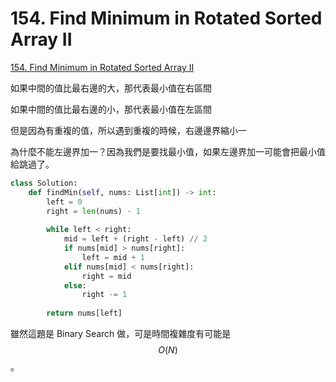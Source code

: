 # 154. Find Minimum in Rotated Sorted Array II

[154. Find Minimum in Rotated Sorted Array II](https://leetcode.com/problems/find-minimum-in-rotated-sorted-array-ii/)

如果中間的值比最右邊的大，那代表最小值在右區間

如果中間的值比最右邊的小，那代表最小值在左區間

但是因為有重複的值，所以遇到重複的時候，右邊邊界縮小一

為什麼不能左邊界加一？因為我們是要找最小值，如果左邊界加一可能會把最小值給跳過了。

```python
class Solution:
    def findMin(self, nums: List[int]) -> int:
        left = 0
        right = len(nums) - 1
        
        while left < right:
            mid = left + (right - left) // 2
            if nums[mid] > nums[right]:
                left = mid + 1
            elif nums[mid] < nums[right]:
                right = mid
            else:
                right -= 1
        
        return nums[left]
```

雖然這題是 Binary Search 做，可是時間複雜度有可能是 $$O(N)$$ 。

